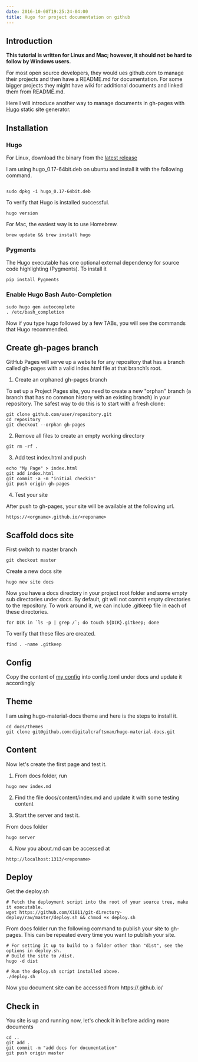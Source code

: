 ```yaml
---
date: 2016-10-08T19:25:24-04:00
title: Hugo for project documentation on github
---
```


## Introduction

**This tutorial is written for Linux and Mac; however, it should not be hard to follow by Windows users.**

For most open source developers, they would ues github.com to manage their projects and 
then have a README.md for documentation. For some bigger projects they might have wiki 
for additional documents and linked them from README.md.

Here I will introduce another way to manage documents in gh-pages with [Hugo](https://gohugo.io/) 
static site generator.

## Installation

### Hugo

For Linux, download the binary from the [latest release](https://github.com/spf13/hugo/releases)

I am using hugo_0.17-64bit.deb on ubuntu and install it with the following command.


```

sudo dpkg -i hugo_0.17-64bit.deb
```

To verify that Hugo is installed successful.

```
hugo version
```

For Mac, the easiest way is to use Homebrew.

```
brew update && brew install hugo
```


### Pygments

The Hugo executable has one optional external dependency for source code highlighting (Pygments). 
To install it

```
pip install Pygments
```

### Enable Hugo Bash Auto-Completion

```
sudo hugo gen autocomplete
. /etc/bash_completion
```

Now if you type hugo followed by a few TABs, you will see the commands that Hugo recommended.

## Create gh-pages branch

GitHub Pages will serve up a website for any repository that has a branch called gh-pages 
with a valid index.html file at that branch’s root.

1. Create an orphaned gh-pages branch

To set up a Project Pages site, you need to create a new "orphan" branch (a branch that 
has no common history with an existing branch) in your repository. The safest way to do 
this is to start with a fresh clone:

```
git clone github.com/user/repository.git
cd repository
git checkout --orphan gh-pages
```

2. Remove all files to create an empty working directory

```
git rm -rf .

```

3. Add test index.html and push

```
echo "My Page" > index.html
git add index.html
git commit -a -m "initial checkin"
git push origin gh-pages
```

4. Test your site

After push to gh-pages, your site will be available at the following url.

```
https://<orgname>.github.io/<reponame>
```

## Scaffold docs site

First switch to master branch
```
git checkout master
```

Create a new docs site

```
hugo new site docs
```

Now you have a docs directory in your project root folder and some empty sub 
directories under docs. By default, git will not commit empty directories to the 
repository. To work around it, we can include .gitkeep file in each of these
directories.

```
for DIR in `ls -p | grep /`; do touch ${DIR}.gitkeep; done
```
To verify that these files are created.

```
find . -name .gitkeep
```
## Config

Copy the content of [my config](https://raw.githubusercontent.com/networknt/light-java/master/docs/config.toml)
into config.toml under docs and update it accordingly

## Theme

I am using hugo-material-docs theme and here is the steps to install it.

```
cd docs/themes
git clone git@github.com:digitalcraftsman/hugo-material-docs.git
```

## Content
Now let's create the first page and test it.

1. From docs folder, run

```
hugo new index.md
```
2. Find the file docs/content/index.md and update it with some testing content

3. Start the server and test it.

From docs folder

```
hugo server
```
4. Now you about.md can be accessed at

```
http://localhost:1313/<reponame>
```

## Deploy

Get the deploy.sh

```
# Fetch the deployment script into the root of your source tree, make it executable.
wget https://github.com/X1011/git-directory-deploy/raw/master/deploy.sh && chmod +x deploy.sh

```
From docs folder run the following command to publish your site to gh-pages. This 
can be repeated every time you want to publish your site.

```
# For setting it up to build to a folder other than "dist", see the options in deploy.sh.
# Build the site to /dist.
hugo -d dist

# Run the deploy.sh script installed above.
./deploy.sh
```

Now you document site can be accessed from https://<username>.github.io/<projectname>

## Check in

You site is up and running now, let's check it in before adding more documents

```
cd ..
git add .
git commit -m "add docs for documentation"
git push origin master
```

